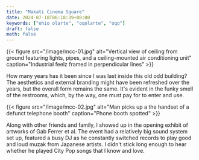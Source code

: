 ```yaml
---
title: "Makati Cinema Square"
date: 2024-07-18T06:18:39+08:00
keywords: ["ohio olarte", "oqolarte", "oqo"]
draft: false
math: false
---
```


{{< figure src="/image/mcc-01.jpg" alt="Vertical view of ceiling from ground featuring lights, pipes, and a ceiling-mounted air conditioning unit" caption="Industrial feelz framed in perpendicular lines" >}}

How many years has it been since I was last inside this old odd
building? The aesthetics and external branding might have been refreshed
over the years, but the overall form remains the same. It's evident in
the funky smell of the restrooms, which, by the way, one must pay for to
enter and use.

{{< figure src="/image/mcc-02.jpg" alt="Man picks up a the handset of a defunct telephone booth" caption="Phone booth spotted" >}}

Along with other friends and family, I showed up in the
opening exhibit of artworks of Gab Ferrer et al. The event had a
relatively big sound system set up, featured a busy DJ as he constantly
switched records to play good and loud muzak from Japanese artists. I
didn't stick long enough to hear whether he played City Pop songs that I
know and love.
